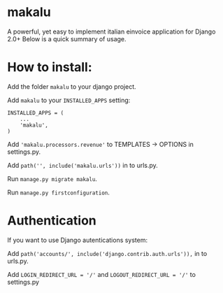 # makalu
A powerful, yet easy to implement italian einvoice application for Django 2.0+
Below is a quick summary of usage.

How to install:
============

Add the folder ``makalu`` to your django project.

Add ``makalu`` to your ``INSTALLED_APPS`` setting:

    INSTALLED_APPS = (
        ...
        'makalu',
    ) 

Add ``'makalu.processors.revenue'`` to TEMPLATES -> OPTIONS in settings.py.

Add ``path('', include('makalu.urls'))`` in to urls.py.

Run ``manage.py migrate makalu``.

Run ``manage.py firstconfiguration``.

Authentication
===
If you want to use Django autentications system:

Add ``path('accounts/', include('django.contrib.auth.urls')),`` in to urls.py.

Add ``LOGIN_REDIRECT_URL = '/'`` and ``LOGOUT_REDIRECT_URL = '/'`` to settings.py
 
